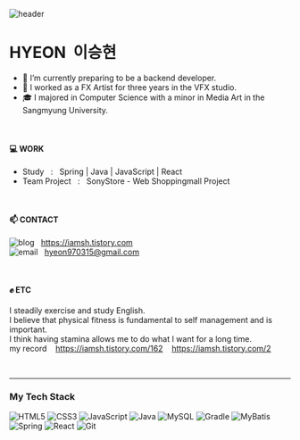 ![header](https://capsule-render.vercel.app/api?type=venom&text=Seunghyeon%20Lee&color=20:283618,100:606C38&fontColor=fff&height=200&stroke=283618&strokeWidth=1)

# HYEON &nbsp;이승현

- 🌱 I’m currently preparing to be a backend developer.
- 🎥 I worked as a FX Artist for three years in the VFX studio.
- 🎓 I majored in Computer Science with a minor in Media Art in the Sangmyung University.

<br />

#### 💻 WORK
- Study &nbsp; : &nbsp; Spring | Java | JavaScript | React
- Team Project &nbsp; : &nbsp; SonyStore - Web Shoppingmall Project

<br />

#### 📫 CONTACT

![blog](https://img.shields.io/badge/BLOG-FFFFFF?style=social) &nbsp; https://iamsh.tistory.com <br/>
![email](https://img.shields.io/badge/EMAIL-FFFFFF?style=social) &nbsp; hyeon970315@gmail.com

<br />

#### ✊ ETC
I steadily exercise and study English. <br/>
I believe that physical fitness is fundamental to self management and is important. <br/>
I think having stamina allows me to do what I want for a long time. <br/>
my record &nbsp;&nbsp; https://iamsh.tistory.com/162 &nbsp;&nbsp; https://iamsh.tistory.com/2

<br />

---

### My Tech Stack
![HTML5](https://img.shields.io/badge/-HTML5-E34F26?style=for-the-badge&logo=html5&logoColor=white)
![CSS3](https://img.shields.io/badge/-CSS3-1572B6?style=for-the-badge&logo=css3&logoColor=white)
![JavaScript](https://img.shields.io/badge/-JavaScript-F7DF1E?style=for-the-badge&logo=javascript&logoColor=white)
![Java](https://img.shields.io/badge/Java-007396?style=for-the-badge&logo=java&logoColor=white)
![MySQL](https://img.shields.io/badge/MySQL-4479A1?style=for-the-badge&logo=mysql&logoColor=white)
![Gradle](https://img.shields.io/badge/Gradle-02303A?style=for-the-badge&logo=gradle&logoColor=white)
![MyBatis](https://img.shields.io/badge/MyBatis-003B57?style=for-the-badge&logo=apache&logoColor=white)
![Spring](https://img.shields.io/badge/Spring-6DB33F?style=for-the-badge&logo=spring&logoColor=white)
![React](https://img.shields.io/badge/React-61DAFB?style=for-the-badge&logo=react&logoColor=black)
![Git](https://img.shields.io/badge/-Git-F05032?style=for-the-badge&logo=git&logoColor=white)





